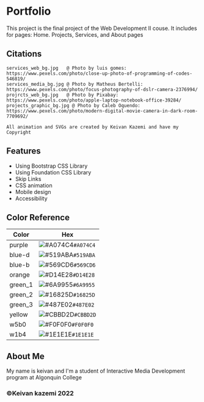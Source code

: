 
# Portfolio

This project is the final project of the Web Development II couse.
It includes for pages: Home. Projects, Services, and About pages


## Citations
    services_web_bg.jpg   @ Photo by luis gomes: https://www.pexels.com/photo/close-up-photo-of-programming-of-codes-546819/
    services_media_bg.jpg @ Photo by Matheus Bertelli: https://www.pexels.com/photo/focus-photography-of-dslr-camera-2376994/
    projrcts_web_bg.jpg   @ Photo by Pixabay: https://www.pexels.com/photo/apple-laptop-notebook-office-39284/
    projects_graphic_bg.jpg @ Photo by Caleb Oquendo: https://www.pexels.com/photo/modern-digital-movie-camera-in-dark-room-7709692/

    All animation and SVGs are created by Keivan Kazemi and have my Copyright




## Features

- Using Bootstrap CSS Library
- Using Foundation CSS Library
- Skip Links
- CSS animation
- Mobile design
- Accessibility




## Color Reference
| Color             | Hex                                           |
| ----------------- | ------------------------------------------------------ |
| purple  | ![#A074C4](https://placehold.co/15x15/A074C4/1E1E1E.png)`#A074C4`|
| blue-d  | ![#519ABA](https://placehold.co/15x15/519ABA/1E1E1E.png)`#519ABA`|
| blue-b  | ![#569CD6](https://placehold.co/15x15/569CD6/1E1E1E.png)`#569CD6`|
| orange  | ![#D14E28](https://placehold.co/15x15/D14E28/1E1E1E.png)`#D14E28`|
| green_1 | ![#6A9955](https://placehold.co/15x15/6A9955/1E1E1E.png)`#6A9955`|
| green_2 | ![#16825D](https://placehold.co/15x15/16825D/1E1E1E.png)`#16825D`|
| green_3 | ![#487E02](https://placehold.co/15x15/487E02/1E1E1E.png)`#487E02`|
| yellow  | ![#CBBD2D](https://placehold.co/15x15/CBBD2D/1E1E1E.png)`#CBBD2D`|
| w5b0    | ![#F0F0F0](https://placehold.co/15x15/F0F0F0/1E1E1E.png)`#F0F0F0`|
| w1b4    | ![#1E1E1E](https://placehold.co/15x15/1E1E1E/F0F0F0.png)`#1E1E1E`|



##  About Me
My name is keivan and I'm a student of Interactive Media Development program at Algonquin College
### ©Keivan kazemi 2022

